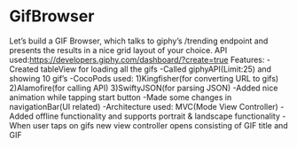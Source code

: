 # GifBrowser
Let’s build a GIF Browser, which talks to giphy’s /trending endpoint and presents the results in a nice grid layout of your choice.
API used:https://developers.giphy.com/dashboard/?create=true
Features:
-Created tableView for loading all the gifs
-Called giphyAPI(Limit:25) and showing 10 gif’s
-CocoPods used: 
  1)Kingfisher(for converting URL to gifs)
  2)Alamofire(for calling API)
  3)SwiftyJSON(for parsing JSON)
-Added nice animation while tapping start button
-Made some changes in navigationBar(UI related)
-Architecture used: MVC(Mode View Controller)
-Added offline functionality and supports portrait & landscape functionality
-When user taps on gifs new view controller opens consisting of GIF title and GIF 
